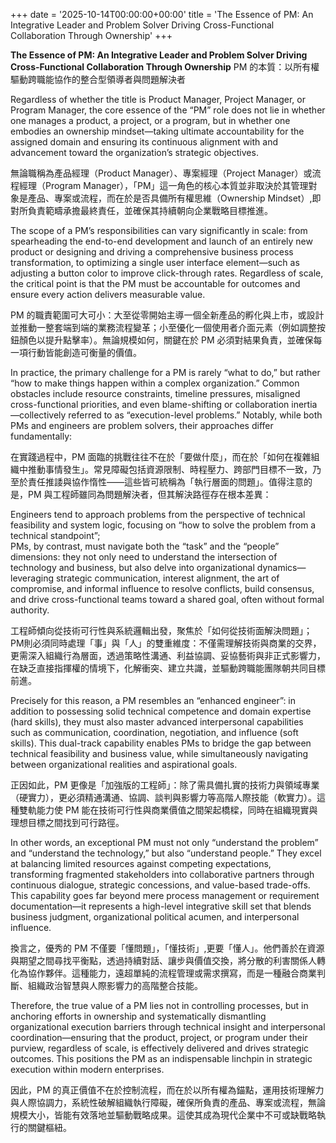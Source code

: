 +++
date = '2025-10-14T00:00:00+00:00'
title = 'The Essence of PM: An Integrative Leader and Problem Solver Driving Cross-Functional Collaboration Through Ownership'
+++

**The Essence of PM: An Integrative Leader and Problem Solver Driving Cross-Functional Collaboration Through Ownership**
PM 的本質：以所有權驅動跨職能協作的整合型領導者與問題解決者

Regardless of whether the title is Product Manager, Project Manager, or Program Manager, the core essence of the “PM” role does not lie in whether one manages a product, a project, or a program, but in whether one embodies an ownership mindset—taking ultimate accountability for the assigned domain and ensuring its continuous alignment with and advancement toward the organization’s strategic objectives.

無論職稱為產品經理（Product Manager）、專案經理（Project Manager）或流程經理（Program Manager），「PM」這一角色的核心本質並非取決於其管理對象是產品、專案或流程，而在於是否具備所有權思維（Ownership Mindset）,即對所負責範疇承擔最終責任，並確保其持續朝向企業戰略目標推進。

The scope of a PM’s responsibilities can vary significantly in scale: from spearheading the end-to-end development and launch of an entirely new product or designing and driving a comprehensive business process transformation, to optimizing a single user interface element—such as adjusting a button color to improve click-through rates. Regardless of scale, the critical point is that the PM must be accountable for outcomes and ensure every action delivers measurable value.

PM 的職責範圍可大可小：大至從零開始主導一個全新產品的孵化與上市，或設計並推動一整套端到端的業務流程變革；小至優化一個使用者介面元素（例如調整按鈕顏色以提升點擊率）。無論規模如何，關鍵在於 PM 必須對結果負責，並確保每一項行動皆能創造可衡量的價值。

In practice, the primary challenge for a PM is rarely “what to do,” but rather “how to make things happen within a complex organization.” Common obstacles include resource constraints, timeline pressures, misaligned cross-functional priorities, and even blame-shifting or collaboration inertia—collectively referred to as “execution-level problems.” Notably, while both PMs and engineers are problem solvers, their approaches differ fundamentally:

在實踐過程中，PM 面臨的挑戰往往不在於「要做什麼」，而在於「如何在複雜組織中推動事情發生」。常見障礙包括資源限制、時程壓力、跨部門目標不一致，乃至於責任推諉與協作惰性——這些皆可統稱為「執行層面的問題」。值得注意的是，PM 與工程師雖同為問題解決者，但其解決路徑存在根本差異：

Engineers tend to approach problems from the perspective of technical feasibility and system logic, focusing on “how to solve the problem from a technical standpoint”;  
PMs, by contrast, must navigate both the “task” and the “people” dimensions: they not only need to understand the intersection of technology and business, but also delve into organizational dynamics—leveraging strategic communication, interest alignment, the art of compromise, and informal influence to resolve conflicts, build consensus, and drive cross-functional teams toward a shared goal, often without formal authority.

工程師傾向從技術可行性與系統邏輯出發，聚焦於「如何從技術面解決問題」；  
PM則必須同時處理「事」與「人」的雙重維度：不僅需理解技術與商業的交界，更需深入組織行為層面，透過策略性溝通、利益協調、妥協藝術與非正式影響力，在缺乏直接指揮權的情境下，化解衝突、建立共識，並驅動跨職能團隊朝共同目標前進。

Precisely for this reason, a PM resembles an “enhanced engineer”: in addition to possessing solid technical competence and domain expertise (hard skills), they must also master advanced interpersonal capabilities such as communication, coordination, negotiation, and influence (soft skills). This dual-track capability enables PMs to bridge the gap between technical feasibility and business value, while simultaneously navigating between organizational realities and aspirational goals.

正因如此，PM 更像是「加強版的工程師」：除了需具備扎實的技術力與領域專業（硬實力），更必須精通溝通、協調、談判與影響力等高階人際技能（軟實力）。這種雙軌能力使 PM 能在技術可行性與商業價值之間架起橋樑，同時在組織現實與理想目標之間找到可行路徑。

In other words, an exceptional PM must not only “understand the problem” and “understand the technology,” but also “understand people.” They excel at balancing limited resources against competing expectations, transforming fragmented stakeholders into collaborative partners through continuous dialogue, strategic concessions, and value-based trade-offs. This capability goes far beyond mere process management or requirement documentation—it represents a high-level integrative skill set that blends business judgment, organizational political acumen, and interpersonal influence.

換言之，優秀的 PM 不僅要「懂問題」，「懂技術」,更要「懂人」。他們善於在資源與期望之間尋找平衡點，透過持續對話、讓步與價值交換，將分散的利害關係人轉化為協作夥伴。這種能力，遠超單純的流程管理或需求撰寫，而是一種融合商業判斷、組織政治智慧與人際影響力的高階整合技能。

Therefore, the true value of a PM lies not in controlling processes, but in anchoring efforts in ownership and systematically dismantling organizational execution barriers through technical insight and interpersonal coordination—ensuring that the product, project, or program under their purview, regardless of scale, is effectively delivered and drives strategic outcomes. This positions the PM as an indispensable linchpin in strategic execution within modern enterprises.

因此，PM 的真正價值不在於控制流程，而在於以所有權為錨點，運用技術理解力與人際協調力，系統性破解組織執行障礙，確保所負責的產品、專案或流程，無論規模大小，皆能有效落地並驅動戰略成果。這使其成為現代企業中不可或缺戰略執行的關鍵樞紐。
